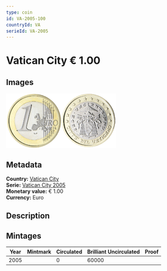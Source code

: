 ```yaml
---
type: coin
id: VA-2005-100
countryId: VA
serieId: VA-2005
---
```


# Vatican City € 1.00

## Images

<img src="../../../Images/common-2002-100.png" height="150" alt="Front image"><img src="Images/vatican city-2005-100.png" height="150" alt="Back image">

## Metadata

**Country:** [Vatican City](../index.md)\
**Serie:** [Vatican City 2005](index.md)\
**Monetary value:** € 1.00\
**Currency:** Euro

## Description


## Mintages

| Year | Mintmark | Circulated | Brilliant Uncirculated | Proof |
| ---- | -------- | ---------- | ---------------------- | ----- |
| 2005 |  | 0| 60000 |  |
